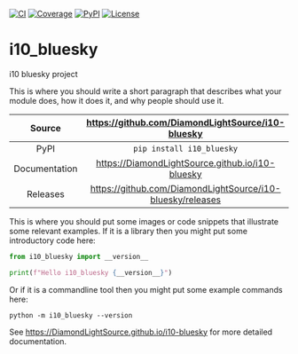 [![CI](https://github.com/DiamondLightSource/i10-bluesky/actions/workflows/ci.yml/badge.svg)](https://github.com/DiamondLightSource/i10-bluesky/actions/workflows/ci.yml)
[![Coverage](https://codecov.io/gh/DiamondLightSource/branch/main/graph/badge.svg)](https://codecov.io/gh/DiamondLightSource/i10-bluesky)
[![PyPI](https://img.shields.io/pypi/v/i10_bluesky.svg)](https://pypi.org/project/i10_bluesky)
[![License](https://img.shields.io/badge/License-Apache%202.0-blue.svg)](https://opensource.org/licenses/Apache-2.0)

# i10_bluesky

i10 bluesky project

This is where you should write a short paragraph that describes what your module does,
how it does it, and why people should use it.

Source          | <https://github.com/DiamondLightSource/i10-bluesky>
:---:           | :---:
PyPI            | `pip install i10_bluesky`
Documentation   | <https://DiamondLightSource.github.io/i10-bluesky>
Releases        | <https://github.com/DiamondLightSource/i10-bluesky/releases>

This is where you should put some images or code snippets that illustrate
some relevant examples. If it is a library then you might put some
introductory code here:

```python
from i10_bluesky import __version__

print(f"Hello i10_bluesky {__version__}")
```

Or if it is a commandline tool then you might put some example commands here:

```
python -m i10_bluesky --version
```

<!-- README only content. Anything below this line won't be included in index.md -->

See https://DiamondLightSource.github.io/i10-bluesky for more detailed documentation.
